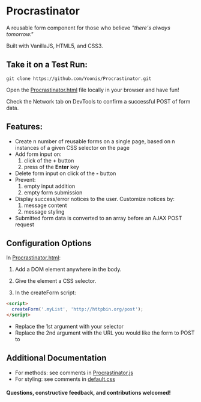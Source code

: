 # Procrastinator
A reusable form component for those who believe _"there's always tomorrow."_

Built with VanillaJS, HTML5, and CSS3.

## Take it on a Test Run:
```
git clone https://github.com/Yoonis/Procrastinator.git
```
Open the [Procrastinator.html](Procrastinator.html) file locally in your browser and have fun!

Check the Network tab on DevTools to confirm a successful POST of form data.

## Features:
- Create n number of reusable forms on a single page, based on n instances of a given CSS selector on the page
- Add form input on: 
  1. click of the **+** button
  2. press of the **Enter** key
- Delete form input on click of the **-** button
- Prevent: 
  1. empty input addition
  2. empty form submission
- Display success/error notices to the user. Customize notices by:
  1. message content
  2. message styling
- Submitted form data is converted to an array before an AJAX POST request

## Configuration Options
In [Procrastinator.html](Procrastinator.html):

1. Add a DOM element anywhere in the body.

2. Give the element a CSS selector.

3. In the createForm script:
  ```html
  <script>
    createForm('.myList', 'http://httpbin.org/post');
  </script>
  ```
  * Replace the 1st argument with your selector
  * Replace the 2nd argument with the URL you would like the form to POST to

## Additional Documentation
- For methods: see comments in [Procrastinator.js](js/Procrastinator.js)
- For styling: see comments in [default.css](stylesheets/default.css)

#### Questions, constructive feedback, and contributions welcomed!
